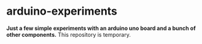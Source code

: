 # arduino-experiments
**Just a few simple experiments with an arduino uno board and a bunch of other components.**
This repository is temporary.
